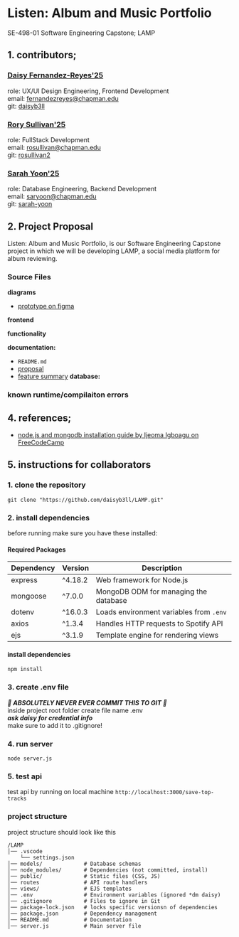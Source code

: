 # Listen: Album and Music Portfolio
SE-498-01 Software Engineering Capstone; LAMP 
## 1. contributors; 
### [Daisy Fernandez-Reyes'25]()
role: UX/UI Design Engineering, Frontend Development <br>
email: fernandezreyes@chapman.edu <br>
git: [daisyb3ll](https://github.com/daisyb3ll)
### [Rory Sullivan'25](https://www.linkedin.com/in/rory-sullivan-4bb233219/)
role: FullStack Development <br>
email: rosullivan@chapman.edu <br>
git: [rosullivan2](https://github.com/rosullivan2)
### [Sarah Yoon'25](https://www.linkedin.com/in/bizsarahyoon/)
role: Database Engineering, Backend Development <br>
email: saryoon@chapman.edu <br>
git: [sarah-yoon](https://github.com/sarah-yoon)


## 2. Project Proposal
Listen: Album and Music Portfolio, is our Software Engineering Capstone project in which we will be developing LAMP, a social media platform for album reviewing.
### Source Files
**diagrams**
- [prototype on figma](https://www.figma.com/design/RQIq3U9KWt6seeFetisxWi/LAMP-wireframe?node-id=103-66&p=f&t=snf31GjyHeRyMZOe-0)

**frontend**


**functionality**

**documentation:**
- `README.md`
- [proposal](https://docs.google.com/document/d/1efeCflBILzFNpuGcEi38ipTDPUY-ot4upD_e3uvD2qM/edit?usp=sharing)
- [feature summary](https://docs.google.com/document/d/1y50wy7NUgvRf20IATAFVhJl1Hc7k3E0xlytFx1nFC8k/edit?usp=sharing)
**database:**

### known runtime/compilaiton errors  

## 4. references; 
- [node.js and mongodb installation guide by Ijeoma Igboagu on FreeCodeCamp](https://www.freecodecamp.org/news/how-to-build-an-event-app-with-node-js/)

## 5. instructions for collaborators
### 1. clone the repository
`git clone "https://github.com/daisyb3ll/LAMP.git"`
### 2. install dependencies
before running make sure you have these installed: 
#### **Required Packages**
| Dependency | Version | Description |
|------------|---------|-------------|
| express | ^4.18.2 | Web framework for Node.js |
| mongoose | ^7.0.0 | MongoDB ODM for managing the database |
| dotenv | ^16.0.3 | Loads environment variables from `.env` |
| axios | ^1.3.4 | Handles HTTP requests to Spotify API |
| ejs | ^3.1.9 | Template engine for rendering views | 
#### install dependencies
`npm install`
### 3. create .env file
***🚨 ABSOLUTELY NEVER EVER COMMIT THIS TO GIT 🚨*** <br>
inside project root folder create file name .env <br> ***ask daisy for credential info*** <br>make sure to add it to .gitignore!
### 4. run server
`node server.js`
### 5. test api
test api by running on local machine 
`http://localhost:3000/save-top-tracks`

### project structure
project structure should look like this 
```
/LAMP
│── .vscode
    └── settings.json
│── models/             # Database schemas
│── node_modules/       # Dependencies (not committed, install)
│── public/             # Static files (CSS, JS)
│── routes              # API route handlers
│── views/              # EJS templates
│── .env                # Environment variables (ignored *dm daisy)
│── .gitignore          # Files to ignore in Git
│── package-lock.json   # locks specific versionsn of dependencies
│── package.json        # Dependency management
│── README.md           # Documentation
│── server.js           # Main server file
```